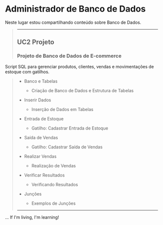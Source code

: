 # Administrador de Banco de Dados 
Neste lugar estou compartilhando conteúdo sobre Banco de Dados. 

> ---
> ## UC2 Projeto 
>
> ### Projeto de Banco de Dados de E-commerce 
Script SQL para gerenciar produtos, clientes, vendas e movimentações de estoque com gatilhos. 
> 
> * Banco e Tabelas  
>   * Criação de Banco de Dados e Estrutura de Tabelas 
>
> * Inserir Dados 
>   * Inserção de Dados em Tabelas 
>
> * Entrada de Estoque 
>   * Gatilho: Cadastrar Entrada de Estoque 
>
> * Saída de Vendas 
>   * Gatilho: Cadastrar Saída de Vendas 
>
> * Realizar Vendas 
>   * Realização de Vendas 
>
> * Verificar Resultados 
>   * Verificando Resultados
>
> * Junções
>   * Exemplos de Junções 
> ---



... If I'm living, I'm learning! 
